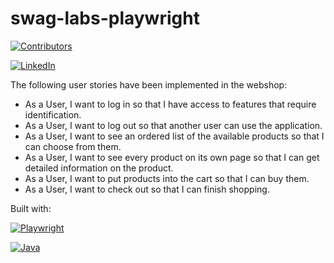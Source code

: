 # swag-labs-playwright

[![Contributors][contributors-shield]][contributors-url]

[![LinkedIn][linkedin-shield]][linkedin-url]

The following user stories have been implemented in the webshop:

- As a User, I want to log in so that I have access to features that require identification.
- As a User, I want to log out so that another user can use the application.
- As a User, I want to see an ordered list of the available products so that I can choose from them.
- As a User, I want to see every product on its own page so that I can get detailed information on the product.
- As a User, I want to put products into the cart so that I can buy them.
- As a User, I want to check out so that I can finish shopping.

Built with:

[![Playwright][playwright-shield]][playwright-url]

[![Java][java-shield]][java-url]

[contributors-shield]: https://img.shields.io/github/contributors/sarkadins/swag-labs-playwright
[contributors-url]: https://github.com/sarkadins/swag-labs-playwright/graphs/contributors
[linkedin-shield]: https://img.shields.io/badge/LinkedIn-0077B5?style=for-the-badge&logo=linkedin&logoColor=white
[linkedin-url]: https://www.linkedin.com/in/soma-sarkadi-nagy-1558a498/
[playwright-shield]: https://img.shields.io/badge/Playwright-end_to_end_tests-blue
[playwright-url]: https://playwright.dev/
[java-shield]: https://img.shields.io/badge/Java-ED8B00?style=for-the-badge&logo=openjdk&logoColor=white
[java-url]: https://www.java.com/en/
